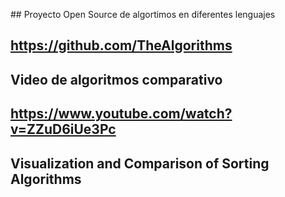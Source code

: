 ## Proyecto Open Source de algortimos en diferentes lenguajes
## https://github.com/TheAlgorithms

## Video de algoritmos comparativo
## https://www.youtube.com/watch?v=ZZuD6iUe3Pc
## Visualization and Comparison of Sorting Algorithms
